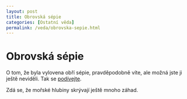 ```yaml
---
layout: post
title: Obrovská sépie
categories: [Ostatní věda]
permalink: /veda/obrovska-sepie.html
---
```

# Obrovská sépie

O tom, že byla vylovena obří sépie, pravděpodobně víte, ale možná jste ji ještě neviděli. Tak se [podívejte](http://www.akademon.cz/source/obr/squid2.jpg).

Zdá se, že mořské hlubiny skrývají ještě mnoho záhad.

